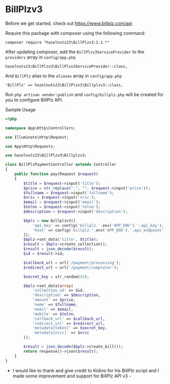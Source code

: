 # BillPlzv3

Before we get started, check out https://www.billplz.com/api

Require this package with composer using the following command:

    composer require "hazelnuts23\BillPlzv3:1.1.*"

After updating composer, add the `BillPlzv3ServiceProvider` to the `providers` array in `config/app.php`

    hazelnuts23\BillPlzv3\BillPlzv3ServiceProvider::class,

And `BillPlz` alias to the `aliases` array in `config/app.php`

    'BillPlz' => hazelnuts23\BillPlzv3\Billplzv3::class,

Run `php artisan vendor:publish` and `config/billplz.php` will be created for you to configure BillPlz API.
  
Sample Usage

``` php
<?php

namespace App\Http\Controllers;

use Illuminate\Http\Request;

use App\Http\Requests;

use hazelnuts23\BillPlzv3\Billplzv3;

class BillPlzPaymentController extends Controller
{
    public function pay(Request $request)
    {
        $title = $request->input('title');
        $price = str_replace(".", "", $request->input('price'));
        $fullname = $request->input('fullname');
        $nric = $request->input('nric');
        $email = $request->input('email');
        $telno = $request->input('telno');
        $description = $request->input('description');

        $bplz = new Billplzv3([
            'api_key' => config('billplz.'.env('APP_ENV').'.api_key'),
            'host' => config('billplz.'.env('APP_ENV').'.api_endpoint')
        ]);
        $bplz->set_data('title', $title);
        $result = $bplz->create_collection();
        $result = json_decode($result);
        $id = $result->id;

        $callback_url = url('/payment/processing');
        $redirect_url = url('/payment/complete/');

        $secret_key = str_random(42);

        $bplz->set_data(array(
            'collection_id' => $id,
            'description' => $description,
            'amount' => $price,
            'name' => $fullname,
            'email' => $email,
            'mobile' => $telno,
            'callback_url' => $callback_url,
            'redirect_url' => $redirect_url,
            'metadata[token]' => $secret_key,
            'metadata[nric]' => $nric
        ));

        $result = json_decode($bplz->create_bill());
        return response()->json($result);
    }
}


```


- I would like to thank and give credit to Kidino for his BillPlz script and I made some improvement and support for BillPlz API v3 -
